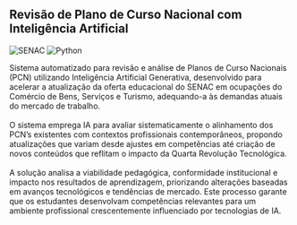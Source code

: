 ## Revisão de Plano de Curso Nacional com Inteligência Artificial

![SENAC](https://img.shields.io/badge/SENAC-blue?style=for-the-badge)
![Python](https://img.shields.io/badge/Python-3776AB?style=for-the-badge&logo=python&logoColor=white)

Sistema automatizado para revisão e análise de Planos de Curso Nacionais (PCN) utilizando Inteligência Artificial Generativa, desenvolvido para acelerar a atualização da oferta educacional do SENAC em ocupações do Comércio de Bens, Serviços e Turismo, adequando-a às demandas atuais do mercado de trabalho.
<br>
<br>
O sistema emprega IA para avaliar sistematicamente o alinhamento dos PCN’s existentes com contextos profissionais contemporâneos, propondo atualizações que variam desde ajustes em competências até criação de novos conteúdos que reflitam o impacto da Quarta Revolução Tecnológica.
<br>
<br>
A solução analisa a viabilidade pedagógica, conformidade institucional e impacto nos resultados de aprendizagem, priorizando alterações baseadas em avanços tecnológicos e tendências de mercado. Este processo garante que os estudantes desenvolvam competências relevantes para um ambiente profissional crescentemente influenciado por tecnologias de IA.
